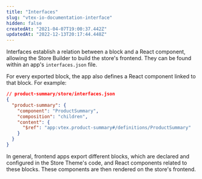 ```yaml
---
title: "Interfaces"
slug: "vtex-io-documentation-interface"
hidden: false
createdAt: "2021-04-07T19:00:37.442Z"
updatedAt: "2022-12-13T20:17:44.448Z"
---
```


Interfaces establish a relation between a block and a React component, allowing the Store Builder to build the store's frontend. They can be found within an app's `interfaces.json` file.

For every exported block, the app also defines a React component linked to that block. For example:

```json
// product-summary/store/interfaces.json
{
  "product-summary": {
    "component": "ProductSummary",
    "composition": "children",
    "content": {
      "$ref": "app:vtex.product-summary#/definitions/ProductSummary"
    }
  }
}
```

In general, frontend apps export different blocks, which are declared and configured in the Store Theme's code, and React components related to these blocks. These components are then rendered on the store's frontend.
